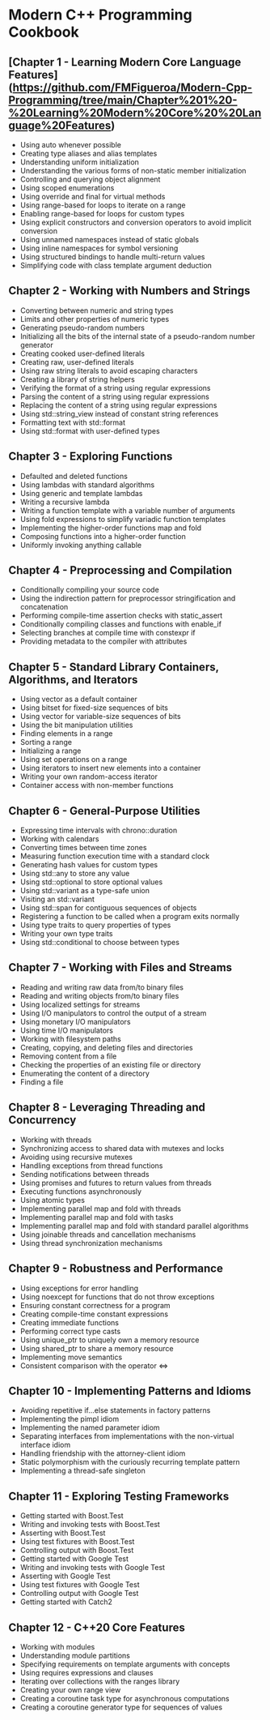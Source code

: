 # Modern C++ Programming Cookbook

## [Chapter 1 - Learning Modern Core Language Features] (https://github.com/FMFigueroa/Modern-Cpp-Programming/tree/main/Chapter%201%20-%20Learning%20Modern%20Core%20%20Language%20Features)

- Using auto whenever possible
- Creating type aliases and alias templates
- Understanding uniform initialization
- Understanding the various forms of non-static member initialization
- Controlling and querying object alignment
- Using scoped enumerations
- Using override and final for virtual methods
- Using range-based for loops to iterate on a range
- Enabling range-based for loops for custom types
- Using explicit constructors and conversion operators to avoid implicit conversion
- Using unnamed namespaces instead of static globals
- Using inline namespaces for symbol versioning
- Using structured bindings to handle multi-return values
- Simplifying code with class template argument deduction

## Chapter 2 - Working with Numbers and Strings

- Converting between numeric and string types
- Limits and other properties of numeric types
- Generating pseudo-random numbers
- Initializing all the bits of the internal state of a pseudo-random number generator
- Creating cooked user-defined literals
- Creating raw, user-defined literals
- Using raw string literals to avoid escaping characters
- Creating a library of string helpers
- Verifying the format of a string using regular expressions
- Parsing the content of a string using regular expressions
- Replacing the content of a string using regular expressions
- Using std::string_view instead of constant string references
- Formatting text with std::format
- Using std::format with user-defined types

## Chapter 3 - Exploring Functions

- Defaulted and deleted functions
- Using lambdas with standard algorithms
- Using generic and template lambdas
- Writing a recursive lambda
- Writing a function template with a variable number of arguments
- Using fold expressions to simplify variadic function templates
- Implementing the higher-order functions map and fold
- Composing functions into a higher-order function
- Uniformly invoking anything callable

## Chapter 4 - Preprocessing and Compilation

- Conditionally compiling your source code
- Using the indirection pattern for preprocessor stringification and concatenation
- Performing compile-time assertion checks with static_assert
- Conditionally compiling classes and functions with enable_if
- Selecting branches at compile time with constexpr if
- Providing metadata to the compiler with attributes

## Chapter 5 - Standard Library Containers, Algorithms, and Iterators

- Using vector as a default container
- Using bitset for fixed-size sequences of bits
- Using vector<bool> for variable-size sequences of bits
- Using the bit manipulation utilities
- Finding elements in a range
- Sorting a range
- Initializing a range
- Using set operations on a range
- Using iterators to insert new elements into a container
- Writing your own random-access iterator
- Container access with non-member functions

## Chapter 6 - General-Purpose Utilities

- Expressing time intervals with chrono::duration
- Working with calendars
- Converting times between time zones
- Measuring function execution time with a standard clock
- Generating hash values for custom types
- Using std::any to store any value
- Using std::optional to store optional values
- Using std::variant as a type-safe union
- Visiting an std::variant
- Using std::span for contiguous sequences of objects
- Registering a function to be called when a program exits normally
- Using type traits to query properties of types
- Writing your own type traits
- Using std::conditional to choose between types

## Chapter 7 - Working with Files and Streams

- Reading and writing raw data from/to binary files
- Reading and writing objects from/to binary files
- Using localized settings for streams
- Using I/O manipulators to control the output of a stream
- Using monetary I/O manipulators
- Using time I/O manipulators
- Working with filesystem paths
- Creating, copying, and deleting files and directories
- Removing content from a file
- Checking the properties of an existing file or directory
- Enumerating the content of a directory
- Finding a file

## Chapter 8 - Leveraging Threading and Concurrency

- Working with threads
- Synchronizing access to shared data with mutexes and locks
- Avoiding using recursive mutexes
- Handling exceptions from thread functions
- Sending notifications between threads
- Using promises and futures to return values from threads
- Executing functions asynchronously
- Using atomic types
- Implementing parallel map and fold with threads
- Implementing parallel map and fold with tasks
- Implementing parallel map and fold with standard parallel algorithms
- Using joinable threads and cancellation mechanisms
- Using thread synchronization mechanisms

## Chapter 9 - Robustness and Performance

- Using exceptions for error handling
- Using noexcept for functions that do not throw exceptions
- Ensuring constant correctness for a program
- Creating compile-time constant expressions
- Creating immediate functions
- Performing correct type casts
- Using unique_ptr to uniquely own a memory resource
- Using shared_ptr to share a memory resource
- Implementing move semantics
- Consistent comparison with the operator <=>

## Chapter 10 - Implementing Patterns and Idioms

- Avoiding repetitive if...else statements in factory patterns
- Implementing the pimpl idiom
- Implementing the named parameter idiom
- Separating interfaces from implementations with the non-virtual interface idiom
- Handling friendship with the attorney-client idiom
- Static polymorphism with the curiously recurring template pattern
- Implementing a thread-safe singleton

## Chapter 11 - Exploring Testing Frameworks

- Getting started with Boost.Test
- Writing and invoking tests with Boost.Test
- Asserting with Boost.Test
- Using test fixtures with Boost.Test
- Controlling output with Boost.Test
- Getting started with Google Test
- Writing and invoking tests with Google Test
- Asserting with Google Test
- Using test fixtures with Google Test
- Controlling output with Google Test
- Getting started with Catch2

## Chapter 12 - C++20 Core Features

- Working with modules
- Understanding module partitions
- Specifying requirements on template arguments with concepts
- Using requires expressions and clauses
- Iterating over collections with the ranges library
- Creating your own range view
- Creating a coroutine task type for asynchronous computations
- Creating a coroutine generator type for sequences of values
